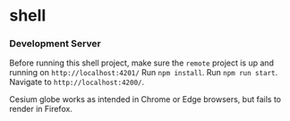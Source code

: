 # shell

### Development Server
 
Before running this shell project, make sure the `remote` project is up and running on `http://localhost:4201/`
Run `npm install`.
Run `npm run start`. Navigate to `http://localhost:4200/`. 

Cesium globe works as intended in Chrome or Edge browsers, but fails to render in Firefox.  
